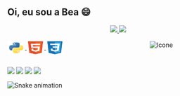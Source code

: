 ## Oi, eu sou a Bea 😄


<div align="center">
  <a href="https://github.com/deybeatriz">
  <img height="160em" src="https://github-readme-stats.vercel.app/api?username=deybeatriz&show_icons=true&theme=radical&include_all_commits=true&count_private=true"/>
  <img height="110em" src="https://github-readme-stats.vercel.app/api/top-langs/?username=deybeatriz&layout=compact&langs_count=7&theme=radical"/>
</div>


<div style="display: inline_block"><br>
  <img align="center" alt="Bea-Python" height="30" width="40" src="https://raw.githubusercontent.com/devicons/devicon/master/icons/python/python-original.svg">
  <img align="center" alt="Bea-HTML" height="30" width="40" src="https://raw.githubusercontent.com/devicons/devicon/master/icons/html5/html5-original.svg">
  <img align="center" alt="Bea-CSS" height="30" width="40" src="https://raw.githubusercontent.com/devicons/devicon/master/icons/css3/css3-original.svg">
  <!--
  <img align="center" alt="Bea-Js" height="30" width="40" src="https://raw.githubusercontent.com/devicons/devicon/master/icons/javascript/javascript-plain.svg">
  <img align="center" alt="Bea-Git" height="30" width="40" src="https://cdn.jsdelivr.net/gh/devicons/devicon/icons/git/git-original.svg">
  <img align="center" alt="Bea-GitHub" height="30" width="40" src="https://cdn.jsdelivr.net/gh/devicons/devicon/icons/github/github-original.svg">
-->
  <img align="right" src="https://i.picasion.com/pic92/1e4b4923290039086f89de6cb36cf024.gif" width="180" height="180" border="0" alt="Icone">
</div>


##

<div>
  <a href = "mailto:dbfdj.eng20@uea.edu.br"><img src="https://img.shields.io/badge/Gmail-D14836?style=for-the-badge&logo=gmail&logoColor=white" target="_blank"></a>
  <a href = "https://www.linkedin.com/in/deyse-beatriz/" target="_blank"> <img src="https://img.shields.io/badge/-LinkedIn-%230077B5?style=for-the-badge&logo=linkedin&logoColor=white" target="_blank"></a>
  <a href="https://instagram.com/bewatrixx_" target="_blank"><img src="https://img.shields.io/badge/-Instagram-%23E4405F?style=for-the-badge&logo=instagram&logoColor=white" target="_blank"></a>
  <a href="https://twitter.com/beafuturedev?t=rJXL7R9R6CuHN2P4Rnpkqg&s=08" target="_blank"><img src="https://img.shields.io/badge/Twitter-1DA1F2?style=for-the-badge&logo=twitter&logoColor=white" target="_blank"></a> 
  
  ![Snake animation](https://github.com/deybeatriz/deybeatriz/blob/output/github-contribution-grid-snake.svg)
  
</div>
